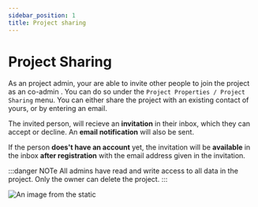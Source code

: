 ```yaml
---
sidebar_position: 1
title: Project sharing
---
```


# Project Sharing

As an project admin, your are able to invite other people to join the project as an co-admin .
You can do so under the `Project Properties / Project Sharing` menu. You can either share the project with an existing contact of yours, or by entering an email.

The invited person, will recieve an **invitation** in their inbox, which they can accept or decline. An **email notification** will also be sent.

If the person **does't have an account** yet, the invitation will be **available** in the inbox **after registration** with the email address given in the invitation.

:::danger NOTe
All admins have read and write access to all data in the project. Only the owner can delete the project.
:::

![An image from the static](/img/project_sharing_web.png)
